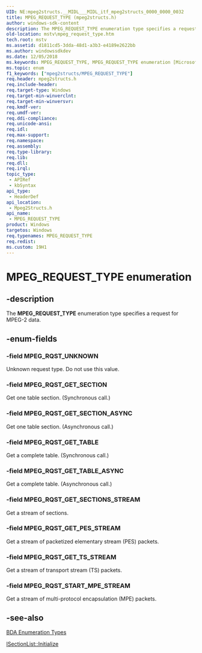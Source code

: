 ```yaml
---
UID: NE:mpeg2structs.__MIDL___MIDL_itf_mpeg2structs_0000_0000_0032
title: MPEG_REQUEST_TYPE (mpeg2structs.h)
author: windows-sdk-content
description: The MPEG_REQUEST_TYPE enumeration type specifies a request for MPEG-2 data.
old-location: mstv\mpeg_request_type.htm
tech.root: mstv
ms.assetid: d1811cd5-3dda-48d1-a3b3-e4189e2622bb
ms.author: windowssdkdev
ms.date: 12/05/2018
ms.keywords: MPEG_REQUEST_TYPE, MPEG_REQUEST_TYPE enumeration [Microsoft TV Technologies], MPEG_RQST_GET_PES_STREAM, MPEG_RQST_GET_SECTION, MPEG_RQST_GET_SECTIONS_STREAM, MPEG_RQST_GET_SECTION_ASYNC, MPEG_RQST_GET_TABLE, MPEG_RQST_GET_TABLE_ASYNC, MPEG_RQST_GET_TS_STREAM, MPEG_RQST_START_MPE_STREAM, MPEG_RQST_UNKNOWN, mpeg2structs/MPEG_REQUEST_TYPE, mpeg2structs/MPEG_RQST_GET_PES_STREAM, mpeg2structs/MPEG_RQST_GET_SECTION, mpeg2structs/MPEG_RQST_GET_SECTIONS_STREAM, mpeg2structs/MPEG_RQST_GET_SECTION_ASYNC, mpeg2structs/MPEG_RQST_GET_TABLE, mpeg2structs/MPEG_RQST_GET_TABLE_ASYNC, mpeg2structs/MPEG_RQST_GET_TS_STREAM, mpeg2structs/MPEG_RQST_START_MPE_STREAM, mpeg2structs/MPEG_RQST_UNKNOWN, mstv.mpeg_request_type
ms.topic: enum
f1_keywords: ["mpeg2structs/MPEG_REQUEST_TYPE"]
req.header: mpeg2structs.h
req.include-header: 
req.target-type: Windows
req.target-min-winverclnt: 
req.target-min-winversvr: 
req.kmdf-ver: 
req.umdf-ver: 
req.ddi-compliance: 
req.unicode-ansi: 
req.idl: 
req.max-support: 
req.namespace: 
req.assembly: 
req.type-library: 
req.lib: 
req.dll: 
req.irql: 
topic_type:
 - APIRef
 - kbSyntax
api_type:
 - HeaderDef
api_location:
 - Mpeg2Structs.h
api_name:
 - MPEG_REQUEST_TYPE
product: Windows
targetos: Windows
req.typenames: MPEG_REQUEST_TYPE
req.redist: 
ms.custom: 19H1
---
```


# MPEG_REQUEST_TYPE enumeration


## -description



The <b>MPEG_REQUEST_TYPE</b> enumeration type specifies a request for MPEG-2 data.




## -enum-fields




### -field MPEG_RQST_UNKNOWN

Unknown request type. Do not use this value.


### -field MPEG_RQST_GET_SECTION

Get one table section. (Synchronous call.)


### -field MPEG_RQST_GET_SECTION_ASYNC

Get one table section. (Asynchronous call.)


### -field MPEG_RQST_GET_TABLE

Get a complete table. (Synchronous call.)


### -field MPEG_RQST_GET_TABLE_ASYNC

Get a complete table. (Asynchronous call.)


### -field MPEG_RQST_GET_SECTIONS_STREAM

Get a stream of sections.


### -field MPEG_RQST_GET_PES_STREAM

Get a stream of packetized elementary stream (PES) packets.


### -field MPEG_RQST_GET_TS_STREAM

Get a stream of transport stream (TS) packets.


### -field MPEG_RQST_START_MPE_STREAM

Get a stream of multi-protocol encapsulation (MPE) packets.


## -see-also




<a href="https://docs.microsoft.com/previous-versions/windows/desktop/mstv/bda-types">BDA Enumeration Types</a>



<a href="https://docs.microsoft.com/previous-versions/windows/desktop/api/mpeg2data/nf-mpeg2data-isectionlist-initialize">ISectionList::Initialize</a>
 

 

